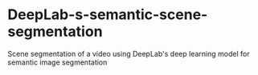# DeepLab-s-semantic-scene-segmentation
Scene segmentation of a video using DeepLab's deep learning model for semantic image segmentation
